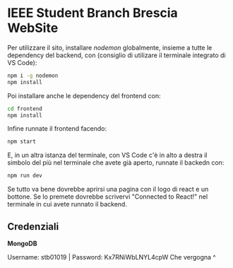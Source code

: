 # IEEE Student Branch Brescia WebSite

Per utilizzare il sito, installare _nodemon_ globalmente, insieme a tutte le dependency del backend, con (consiglio di utilizare il terminale integrato di VS Code):

```bash
npm i -g nodemon
npm install
```

Poi installare anche le dependency del frontend con:

```bash
cd frontend
npm install
```

Infine runnate il frontend facendo:

```bash
npm start
```

E, in un altra istanza del terminale, con VS Code c'è in alto a destra il simbolo del più nel terminale che avete già aperto, runnate il backedn con:

```bash
npm run dev
```

Se tutto va bene dovrebbe aprirsi una pagina con il logo di react e un bottone. Se lo premete dovrebbe scrivervi "Connected to React!" nel terminale in cui avete runnato il backend.

## Credenziali

__MongoDB__

Username: stb01019 | Password: Kx7RNiWbLNYL4cpW
Che vergogna ^
